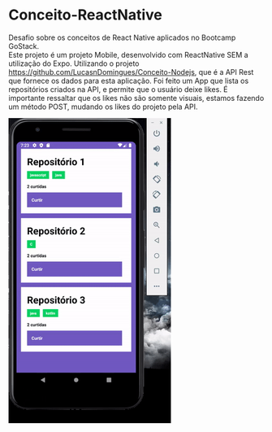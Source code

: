 # Conceito-ReactNative
Desafio sobre os conceitos de React Native aplicados no Bootcamp GoStack. </br>
Este projeto é um projeto Mobile, desenvolvido com ReactNative SEM a utilização do Expo.
Utilizando o projeto https://github.com/LucasnDomingues/Conceito-Nodejs, que é a API Rest que fornece os dados para esta aplicação.
Foi feito um App que lista os repositórios criados na API, e permite que o usuário deixe likes. É importante ressaltar que os likes
não são somente visuais, estamos fazendo um método POST, mudando os likes do projeto pela API.

<img src="./assets/conceito.gif" />
